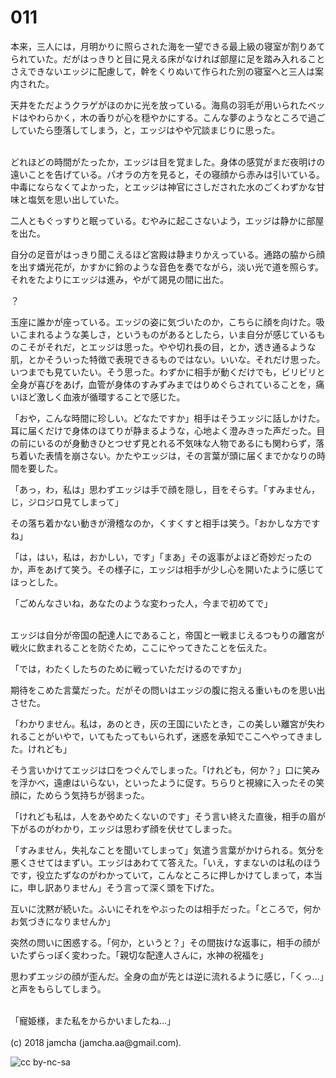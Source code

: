 # 011

本来，三人には，月明かりに照らされた海を一望できる最上級の寝室が割りあてられていた。だがはっきりと目に見える床がなければ部屋に足を踏み入れることさえできないエッジに配慮して，幹をくりぬいて作られた別の寝室へと三人は案内された。  

天井をただようクラゲがほのかに光を放っている。海鳥の羽毛が用いられたベッドはやわらかく，木の香りが心を穏やかにする。こんな夢のようなところで過ごしていたら堕落してしまう，と，エッジはやや冗談まじりに思った。  

<br>  
どれほどの時間がたったか，エッジは目を覚ました。身体の感覚がまだ夜明けの遠いことを告げている。パオラの方を見ると，その寝顔から赤みは引いている。中毒にならなくてよかった，とエッジは神官にさしだされた水のごくわずかな甘味と塩気を思い出していた。  

二人ともぐっすりと眠っている。むやみに起こさないよう，エッジは静かに部屋を出た。  

自分の足音がはっきり聞こえるほど宮殿は静まりかえっている。通路の脇から顔を出す燐光花が，かすかに鈴のような音色を奏でながら，淡い光で道を照らす。それをたよりにエッジは進み，やがて謁見の間に出た。  

？  

玉座に誰かが座っている。エッジの姿に気づいたのか，こちらに顔を向けた。吸いこまれるような美しさ，というものがあるとしたら，いま自分が感じているものこそがそれだ，とエッジは思った。やや切れ長の目，とか，透き通るような肌，とかそういった特徴で表現できるものではない。いいな。それだけ思った。いつまでも見ていたい。そう思った。わずかに相手が動くだけでも，ビリビリと全身が喜びをあげ，血管が身体のすみずみまではりめぐらされていることを，痛いほど激しく血液が循環することで感じた。  

「おや，こんな時間に珍しい。どなたですか」相手はそうエッジに話しかけた。耳に届くだけで身体のほてりが静まるような，心地よく澄みきった声だった。目の前にいるのが身動きひとつせず見とれる不気味な人物であるにも関わらず，落ち着いた表情を崩さない。かたやエッジは，その言葉が頭に届くまでかなりの時間を要した。  

「あっ，わ，私は」思わずエッジは手で顔を隠し，目をそらす。「すみません，じ，ジロジロ見てしまって」  

その落ち着かない動きが滑稽なのか，くすくすと相手は笑う。「おかしな方ですね」  

「は，はい，私は，おかしい，です」「まあ」その返事がよほど奇妙だったのか，声をあげて笑う。その様子に，エッジは相手が少し心を開いたように感じてほっとした。  

「ごめんなさいね，あなたのような変わった人，今まで初めてで」  

<br>  
エッジは自分が帝国の配達人にであること，帝国と一戦まじえるつもりの離宮が戦火に飲まれることを防ぐため，ここにやってきたことを伝えた。  

「では，わたくしたちのために戦っていただけるのですか」  

期待をこめた言葉だった。だがその問いはエッジの腹に抱える重いものを思い出させた。  

「わかりません。私は，あのとき，灰の王国にいたとき，この美しい離宮が失われることがいやで，いてもたってもいられず，迷惑を承知でここへやってきました。けれども」  

そう言いかけてエッジは口をつぐんでしまった。「けれども，何か？」口に笑みを浮かべ，遠慮はいらない，といったように促す。ちらりと視線に入ったその笑顔に，ためらう気持ちが弱まった。  

「けれども私は，人をあやめたくないのです」そう言い終えた直後，相手の眉が下がるのがわかり，エッジは思わず顔を伏せてしまった。  

「すみません，失礼なことを聞いてしまって」気遣う言葉がかけられる。気分を悪くさせてはまずい。エッジはあわてて答えた。「いえ，すまないのは私のほうです，役立たずなのがわかっていて，こんなところに押しかけてしまって，本当に，申し訳ありません」そう言って深く頭を下げた。  

互いに沈黙が続いた。ふいにそれをやぶったのは相手だった。「ところで，何かお気づきになりませんか」  

突然の問いに困惑する。「何か，というと？」その間抜けな返事に，相手の顔がいたずらっぽく変わった。「親切な配達人さんに，水神の祝福を」  

思わずエッジの顔が歪んだ。全身の血が先とは逆に流れるように感じ，「くっ…」と声をもらしてしまう。  

<br>  
「寵姫様，また私をからかいましたね…」  

<br>  
<br>  
(c) 2018 jamcha (jamcha.aa@gmail.com).  

![cc by-nc-sa](http://i.creativecommons.org/l/by-nc-sa/4.0/88x31.png)

